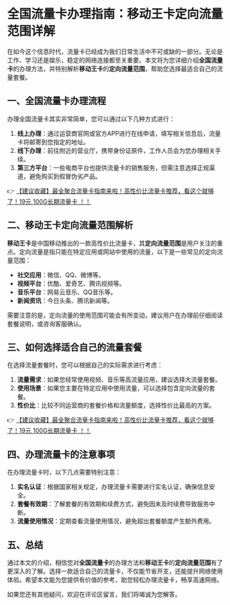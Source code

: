 # 全国流量卡办理指南：移动王卡定向流量范围详解

在如今这个信息时代，流量卡已经成为我们日常生活中不可或缺的一部分。无论是工作、学习还是娱乐，稳定的网络连接都至关重要。本文将为您详细介绍**全国流量卡**的办理方法，并特别解析**移动王卡**的**定向流量范围**，帮助您选择最适合自己的流量套餐。

## 一、全国流量卡办理流程

办理全国流量卡其实非常简单，您可以通过以下几种方式进行：

1. **线上办理**：通过运营商官网或官方APP进行在线申请，填写相关信息后，流量卡将邮寄到您指定的地址。
2. **线下办理**：前往附近的营业厅，携带身份证原件，工作人员会为您办理相关手续。
3. **第三方平台**：一些电商平台也提供流量卡的销售服务，但需注意选择正规渠道，避免购买到假冒伪劣产品。

👉 [【建议收藏】最全聚合流量卡指南来啦！高性价比流量卡推荐，看这个就够了！19元 100G长期流量卡 ！！](https://bit.ly/Liuliangka)

## 二、移动王卡定向流量范围解析

**移动王卡**是中国移动推出的一款高性价比流量卡，其**定向流量范围**是用户关注的重点。定向流量是指只能在特定应用或网站中使用的流量，以下是一些常见的定向流量范围：

- **社交应用**：微信、QQ、微博等。
- **视频平台**：优酷、爱奇艺、腾讯视频等。
- **音乐平台**：网易云音乐、QQ音乐等。
- **新闻资讯**：今日头条、腾讯新闻等。

需要注意的是，定向流量的使用范围可能会有所变动，建议用户在办理前仔细阅读套餐说明，或咨询客服确认。

## 三、如何选择适合自己的流量套餐

在选择流量套餐时，您可以根据自己的实际需求进行考虑：

1. **流量需求**：如果您经常使用视频、音乐等高流量应用，建议选择大流量套餐。
2. **使用场景**：如果您主要在特定应用中使用流量，可以选择包含定向流量的套餐。
3. **性价比**：比较不同运营商的套餐价格和流量额度，选择性价比最高的方案。

👉 [【建议收藏】最全聚合流量卡指南来啦！高性价比流量卡推荐，看这个就够了！19元 100G长期流量卡 ！！](https://bit.ly/Liuliangka)

## 四、办理流量卡的注意事项

在办理流量卡时，以下几点需要特别注意：

1. **实名认证**：根据国家相关规定，办理流量卡需要进行实名认证，确保信息安全。
2. **套餐有效期**：了解套餐的有效期和续费方式，避免因未及时续费导致服务中断。
3. **流量使用情况**：定期查看流量使用情况，避免超出套餐额度产生额外费用。

## 五、总结

通过本文的介绍，相信您对**全国流量卡**的办理方法和**移动王卡**的**定向流量范围**有了更深入的了解。选择一款适合自己的流量卡，不仅能节省开支，还能提升网络使用体验。希望本文能为您提供有价值的参考，助您轻松办理流量卡，畅享高速网络。

如果您还有其他疑问，欢迎在评论区留言，我们将竭诚为您解答。